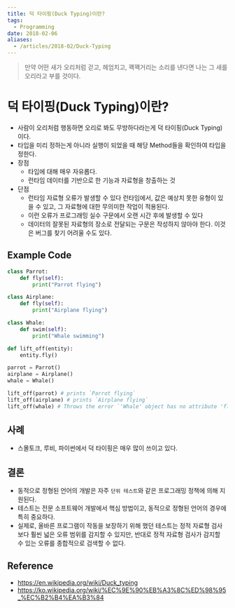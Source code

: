 ```yaml
---
title: 덕 타이핑(Duck Typing)이란?
tags:
  - Programming
date: 2018-02-06
aliases: 
  - /articles/2018-02/Duck-Typing
---
```


> 만약 어떤 새가 오리처럼 걷고, 헤엄치고, 꽥꽥거리는 소리를 낸다면 나는 그 새를 오리라고 부를 것이다.

# 덕 타이핑(Duck Typing)이란?
- 사람이 오리처럼 행동하면 오리로 봐도 무방하다라는게 덕 타이핑(Duck Typing)이다.
- 타입을 미리 정하는게 아니라 실행이 되었을 때 해당 Method들을 확인하여 타입을 정한다.
- 장점
    - 타입에 대해 매우 자유롭다.
    - 런타임 데이터를 기반으로 한 기능과 자료형을 창출하는 것
- 단점
    - 런타임 자료형 오류가 발생할 수 있다 런타임에서, 값은 예상치 못한 유형이 있을 수 있고, 그 자료형에 대한 무의미한 작업이 적용된다. 
    - 이런 오류가 프로그래밍 실수 구문에서 오랜 시간 후에 발생할 수 있다 
    - 데이터의 잘못된 자료형의 장소로 전달되는 구문은 작성하지 않아야 한다. 이것은 버그를 찾기 어려울 수도 있다.

## Example Code
```python
class Parrot:
    def fly(self):
        print("Parrot flying")

class Airplane:
    def fly(self):
        print("Airplane flying")

class Whale:
    def swim(self):
        print("Whale swimming")

def lift_off(entity):
    entity.fly()

parrot = Parrot()
airplane = Airplane()
whale = Whale()

lift_off(parrot) # prints `Parrot flying`
lift_off(airplane) # prints `Airplane flying`
lift_off(whale) # Throws the error `'Whale' object has no attribute 'fly'`
```

## 사례
- 스몰토크, 루비, 파이썬에서 덕 타이핑은 매우 많이 쓰이고 있다.

## 결론
- 동적으로 정형된 언어의 개발은 자주 `단위 테스트`와 같은 프로그래밍 정책에 의해 지원된다. 
- 테스트는 전문 소프트웨어 개발에서 핵심 방법이고, 동적으로 정형된 언어의 경우에 특히 중요하다.
- 실제로, 올바른 프로그램이 작동을 보장하기 위해 했던 테스트는 정적 자료형 검사보다 훨씬 넓은 오류 범위를 감지할 수 있지만, 반대로 정적 자료형 검사가 감지할 수 있는 오류를 종합적으로 검색할 수 없다.

## Reference
- <https://en.wikipedia.org/wiki/Duck_typing>
- <https://ko.wikipedia.org/wiki/%EC%9E%90%EB%A3%8C%ED%98%95_%EC%B2%B4%EA%B3%84>
